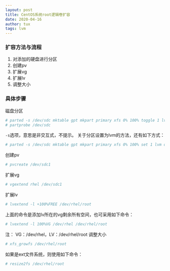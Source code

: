 ```yaml
---
layout: post
title: CentOS系统root逻辑卷扩容
date: 2020-04-16
author: tux
tags: lvm
---
```


### 扩容方法与流程

1. 对添加的硬盘进行分区
2. 创建pv
3. 扩展vg
4. 扩展lv
5. 调整大小

### 具体步骤

磁盘分区
```bash
# parted -s /dev/sdc mktable gpt mkpart primary xfs 0% 100% toggle 1 lvm
# partprobe /dev/sdc
```
`-s`选项，意思是非交互式，不提示。
关于分区设置为lvm的方法，还有如下方式：
```bash
# parted -s /dev/sdc mktable gpt mkpart primary xfs 0% 100% set 1 lvm on
```
创建pv
```bash
# pvcreate /dev/sdc1
```
扩展vg
```bash
# vgextend rhel /dev/sdc1
```
扩展lv
```bash
# lvextend -l +100%FREE /dev/rhel/root
```
上面的命令是添加lv所在的vg剩余所有空间，也可采用如下命令：
```bash
# lvextend -l 100%VG /dev/rhel /dev/rhel/root
```
注： VG：/dev/rhel，LV：/dev/rhel/root
调整大小
```bash
# xfs_growfs /dev/rhel/root
```
如果是ext文件系统，则使用如下命令：
```bash
# resize2fs /dev/rhel/root
```